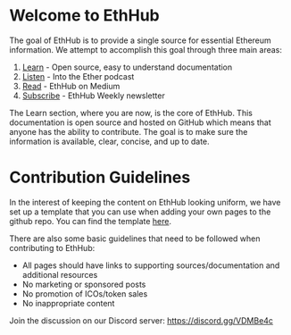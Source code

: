 # Welcome to EthHub

The goal of EthHub is to provide a single source for essential Ethereum information. We attempt to accomplish this goal through three main areas:

1. [Learn](https://docs.ethhub.io) - Open source, easy to understand documentation
2. [Listen](https://podcast.ethhub.io) - Into the Ether podcast
3. [Read](https://medium.com/ethhub) - EthHub on Medium
4. [Subscribe](https://newsletter.ethhub.io) - EthHub Weekly newsletter

The Learn section, where you are now, is the core of EthHub. This documentation is open source and hosted on GitHub which means that anyone has the ability to contribute. The goal is to make sure the information is available, clear, concise, and up to date.

# Contribution Guidelines

In the interest of keeping the content on EthHub looking uniform, we have set up a template that you can use when adding your own pages to the github repo. You can find the template [here](template.md).

There are also some basic guidelines that need to be followed when contributing to EthHub:

* All pages should have links to supporting sources/documentation and additional resources
* No marketing or sponsored posts
* No promotion of ICOs/token sales
* No inappropriate content

Join the discussion on our Discord server: https://discord.gg/VDMBe4c
